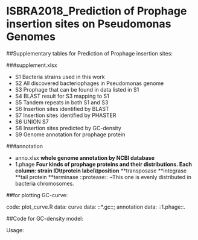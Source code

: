# ISBRA2018_Prediction of Prophage insertion sites on Pseudomonas Genomes

##Supplementary tables for Prediction of Prophage insertion sites:

###supplement.xlsx

- S1 Bacteria strains used in this work
- S2 All discovered bacteriophages in Pseudomonas genome
- S3 Prophage that can be found in data listed in S1
- S4 BLAST result for S3 mapping to S1
- S5 Tandem repeats in both S1 and S3
- S6 Insertion sites identified by BLAST
- S7 Insertion sites identified by PHASTER
- S6 UNION S7
- S8 Insertion sites predicted by GC-density
- S9 Genome annotation for prophage protein 

###annotation

- anno.xlsx **whole genome annotation by NCBI database**
- 1.phage **Four kinds of prophage proteins and their distributions. Each column: strain ID\tprotein label\tposition**
      **transposase
      **integrase
      **tail protein
      **terminase
      ::protease:: ~This one is evenly distributed in bacteria chromosomes.


##for plotting GC-curve:

code: plot_curve.R
data: curve data: ::*.gc::;
      annotation data: ::1.phage::.


##Code for GC-density model:

Usage:

